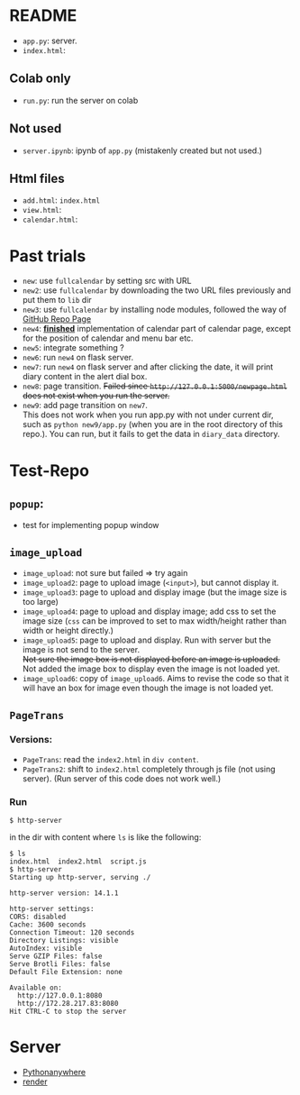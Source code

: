 # README

- `app.py`: server.
- `index.html`:

## Colab only
- `run.py`: run the server on colab

## Not used
- `server.ipynb`: ipynb of `app.py` (mistakenly created but not used.)

## Html files
- `add.html`: `index.html`
- `view.html`: 
- `calendar.html`: 


# Past trials
- `new`: use `fullcalendar` by setting src with URL  
- `new2`: use `fullcalendar` by downloading the two URL files previously and put them to `lib` dir  
- `new3`: use `fullcalendar` by installing node modules, followed the way of [GitHub Repo Page](https://github.com/fullcalendar/fullcalendar)  
- `new4`: <u>__finished__</u> implementation of calendar part of calendar page, except for the position of calendar and menu bar etc.
- `new5`: integrate something ?  
- `new6`: run `new4` on flask server.  
- `new7`: run `new4` on flask server and after clicking the date, it will print diary content in the alert dial box.  
- `new8`: page transition. ~~Failed since `http://127.0.0.1:5000/newpage.html` does not exist when you run the server.~~
- `new9`: add page transition on `new7`.  
This does not work when you run app.py with not under current dir, such as `python new9/app.py` (when you are in the root directory of this repo.). You can run, but it fails to get the data in `diary_data` directory.

# Test-Repo
## `popup`:
- test for implementing popup window

## `image_upload`
- `image_upload`: not sure but failed => try again
- `image_upload2`: page to upload image (`<input>`), but cannot display it.
- `image_upload3`: page to upload and display image (but the image size is too large)
- `image_upload4`: page to upload and display image; add css to set the image size 
(`css` can be improved to set to max width/height rather than width or height directly.)
- `image_upload5`: page to upload and display. Run with server but the image is not send to the server.   
~~Not sure the image box is not displayed before an image is uploaded.~~  
Not added the image box to display even the image is not loaded yet.
- `image_upload6`: copy of `image_upload6`. Aims to revise the code so that it will have an box for image even though the image is not loaded yet.

## `PageTrans`
### Versions:
- `PageTrans`: read the `index2.html` in `div content`.
- `PageTrans2`: shift to `index2.html` completely through js file (not using server). (Run server of this code does not work well.)

### Run 
```shell
$ http-server
```
in the dir with content where `ls` is like the following:

```
$ ls
index.html  index2.html  script.js
$ http-server
Starting up http-server, serving ./

http-server version: 14.1.1

http-server settings:
CORS: disabled
Cache: 3600 seconds
Connection Timeout: 120 seconds
Directory Listings: visible
AutoIndex: visible
Serve GZIP Files: false
Serve Brotli Files: false
Default File Extension: none

Available on:
  http://127.0.0.1:8080
  http://172.28.217.83:8080
Hit CTRL-C to stop the server
```

# Server
- [Pythonanywhere](https://qiita.com/probabilityhill/items/678f77dc96ccad47c401)
- [render](https://qiita.com/kakiuchis/items/0225664568ece7b7b08b)